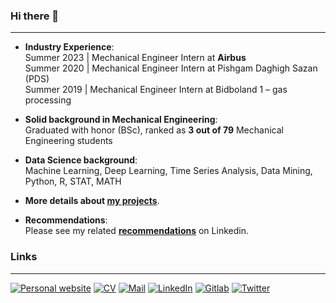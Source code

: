 ### Hi there 👋
---
- **Industry Experience**:   
Summer 2023 | Mechanical Engineer Intern at **Airbus**   
Summer 2020 | Mechanical Engineer Intern at Pishgam Daghigh Sazan (PDS)   
Summer 2019 | Mechanical Engineer Intern at Bidboland 1 – gas processing   

- **Solid background in Mechanical Engineering**:   
Graduated with honor (BSc), ranked as **3 out of 79** Mechanical Engineering students   

- **Data Science background**:   
Machine Learning, Deep Learning, Time Series Analysis, Data Mining, Python, R, STAT, MATH   
 
- **More details about [my projects](https://github.com/MohammadGhadri?tab=repositories)**.   

- **Recommendations**:   
Please see my related [**recommendations**](https://www.linkedin.com/in/m-ghadri/details/recommendations/?detailScreenTabIndex=0) on Linkedin.   

### Links
---
[![Personal website](path_to_image)](https://www.linkedin.com/in/your_username/)
[![CV](path_to_image)](https://www.linkedin.com/in/your_username/)
[![Mail](path_to_image)](https://www.linkedin.com/in/your_username/)
[![LinkedIn](path_to_image)](https://www.linkedin.com/in/your_username/)
[![Gitlab](path_to_image)](https://www.linkedin.com/in/your_username/)
[![Twitter](path_to_image)](https://www.linkedin.com/in/your_username/)
